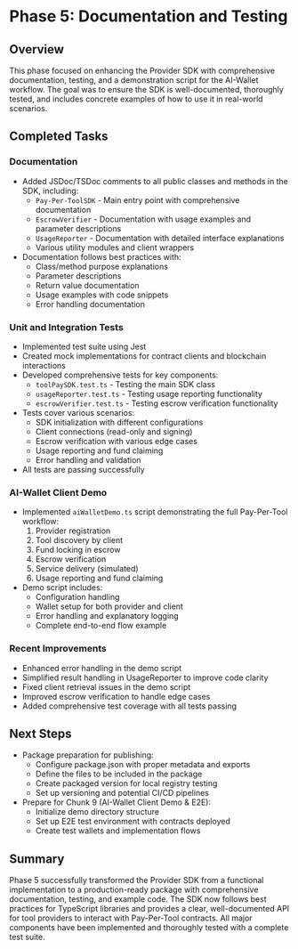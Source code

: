 # Phase 5: Documentation and Testing

## Overview
This phase focused on enhancing the Provider SDK with comprehensive documentation, testing, and a demonstration script for the AI-Wallet workflow. The goal was to ensure the SDK is well-documented, thoroughly tested, and includes concrete examples of how to use it in real-world scenarios.

## Completed Tasks

### Documentation
- Added JSDoc/TSDoc comments to all public classes and methods in the SDK, including:
  - `Pay-Per-ToolSDK` - Main entry point with comprehensive documentation
  - `EscrowVerifier` - Documentation with usage examples and parameter descriptions
  - `UsageReporter` - Documentation with detailed interface explanations
  - Various utility modules and client wrappers
- Documentation follows best practices with:
  - Class/method purpose explanations
  - Parameter descriptions
  - Return value documentation
  - Usage examples with code snippets
  - Error handling documentation

### Unit and Integration Tests
- Implemented test suite using Jest
- Created mock implementations for contract clients and blockchain interactions
- Developed comprehensive tests for key components:
  - `toolPaySDK.test.ts` - Testing the main SDK class
  - `usageReporter.test.ts` - Testing usage reporting functionality
  - `escrowVerifier.test.ts` - Testing escrow verification functionality
- Tests cover various scenarios:
  - SDK initialization with different configurations
  - Client connections (read-only and signing)
  - Escrow verification with various edge cases
  - Usage reporting and fund claiming
  - Error handling and validation
- All tests are passing successfully

### AI-Wallet Client Demo
- Implemented `aiWalletDemo.ts` script demonstrating the full Pay-Per-Tool workflow:
  1. Provider registration
  2. Tool discovery by client
  3. Fund locking in escrow
  4. Escrow verification
  5. Service delivery (simulated)
  6. Usage reporting and fund claiming
- Demo script includes:
  - Configuration handling
  - Wallet setup for both provider and client
  - Error handling and explanatory logging
  - Complete end-to-end flow example

### Recent Improvements
- Enhanced error handling in the demo script
- Simplified result handling in UsageReporter to improve code clarity
- Fixed client retrieval issues in the demo script
- Improved escrow verification to handle edge cases
- Added comprehensive test coverage with all tests passing

## Next Steps
- Package preparation for publishing:
  - Configure package.json with proper metadata and exports
  - Define the files to be included in the package
  - Create packaged version for local registry testing
  - Set up versioning and potential CI/CD pipelines
- Prepare for Chunk 9 (AI-Wallet Client Demo & E2E):
  - Initialize demo directory structure
  - Set up E2E test environment with contracts deployed
  - Create test wallets and implementation flows

## Summary
Phase 5 successfully transformed the Provider SDK from a functional implementation to a production-ready package with comprehensive documentation, testing, and example code. The SDK now follows best practices for TypeScript libraries and provides a clear, well-documented API for tool providers to interact with Pay-Per-Tool contracts. All major components have been implemented and thoroughly tested with a complete test suite.
